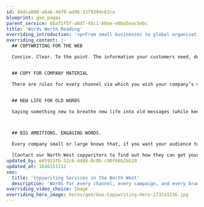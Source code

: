 ```yaml
---
id: 84dca800-a6a6-4df9-ad96-327939dc62ce
blueprint: geo_pages
parent_service: 66a31f5f-a6d7-4bc1-b0ae-e0ba5eac5ebc
title: 'Words Worth Reading'
overriding_introduction: '<p>From small businesses to global organisations, they are all looking to get their message across to a wider audience. Whatever medium you choose to do that, from posters to emails or web and social media to brochures, we can help. Whether you have a story to tell or just a short 3-word message, it all needs to be concise and delivered with clarity. Think!Creative’s North West copywriting team ensure that every word is worth reading.</p>'
overriding_content: |-
  ## COPYWRITING FOR THE WEB

  Concise. Clear. To the point. The information your customers need, delivered simply. Like this.


  ## COPY FOR COMPANY MATERIAL

  There are rules for every channel via which you wish your company’s message to be displayed. If it’s a poster headline you’ll need no more than 14 words. For Twitter, it’s just 140 characters. Web content only needs a few words and so SEO needs to say a lot in bitesize chunks. Find out how our North West copywriters to they can get your messaging working for you.


  ## NEW LIFE FOR OLD WORDS

  Saying something new to breathe new life into old messages (while keeping to brand guidelines) isn’t easy. These are the challenges our North West copywriters love. They are always looking to say something new while keeping a company message on brand and focused on the goal.



  ## BIG AMBITIONS. ENGAGING WORDS.

  Every company small or large knows that, if you want your audience to read your content, it needs to make its mark. Whether it’s a grand idea or a complex instruction it needs to be easily digested by its intended reader.

  [Contact our North West copywriters to find out how they can get your messaging working for you.](/contact)
updated_by: e85953fb-52c6-4488-8c8b-c90f68b2bb10
updated_at: 1646151112
seo:
  title: 'Copywriting Services in the North West'
  description: 'Words for every channel, every campaign, and every brand. North West Copywriting Services from Think!Creative. Call 01253 297900.'
overriding_video_choice: Image
overriding_hero_image: heros/geo/Geo-Copywriting-Hero-2732x1536.jpg
---
```

